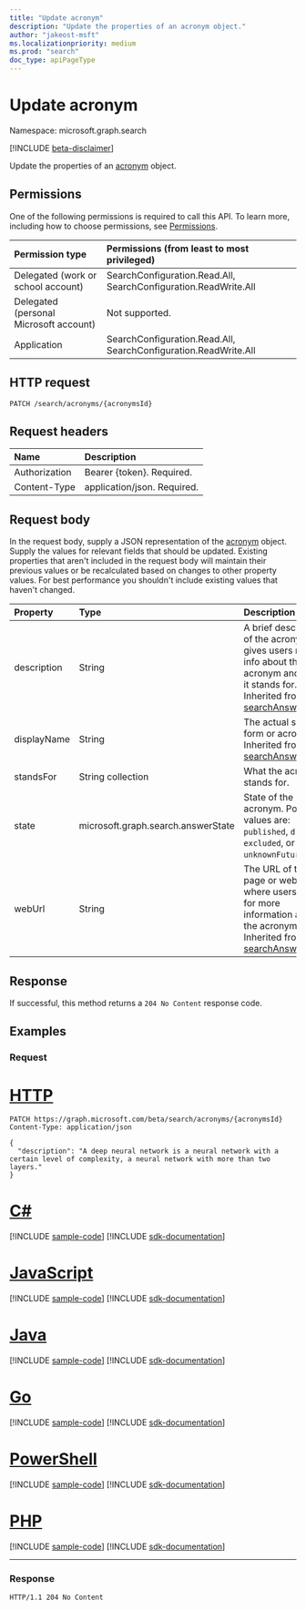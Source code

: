 ```yaml
---
title: "Update acronym"
description: "Update the properties of an acronym object."
author: "jakeost-msft"
ms.localizationpriority: medium
ms.prod: "search"
doc_type: apiPageType
---
```


# Update acronym
Namespace: microsoft.graph.search

[!INCLUDE [beta-disclaimer](../../includes/beta-disclaimer.md)]

Update the properties of an [acronym](../resources/search-acronym.md) object.

## Permissions
One of the following permissions is required to call this API. To learn more, including how to choose permissions, see [Permissions](/graph/permissions-reference).

|Permission type|Permissions (from least to most privileged)|
|:---|:---|
|Delegated (work or school account)| SearchConfiguration.Read.All, SearchConfiguration.ReadWrite.All |
|Delegated (personal Microsoft account)| Not supported. |
|Application| SearchConfiguration.Read.All, SearchConfiguration.ReadWrite.All |

## HTTP request

<!-- {
  "blockType": "ignored"
}
-->
``` http
PATCH /search/acronyms/{acronymsId}
```

## Request headers
|Name|Description|
|:---|:---|
|Authorization|Bearer {token}. Required.|
|Content-Type|application/json. Required.|

## Request body
In the request body, supply a JSON representation of the [acronym](../resources/search-acronym.md) object. Supply the values for relevant fields that should be updated. Existing properties that aren't included in the request body will maintain their previous values or be recalculated based on changes to other property values. For best performance you shouldn't include existing values that haven't changed.

|Property|Type|Description|
|:---|:---|:---|
|description|String|A brief description of the acronym that gives users more info about the acronym and what it stands for. Inherited from [searchAnswer](../resources/search-searchAnswer.md).|
|displayName|String|The actual short form or acronym. Inherited from [searchAnswer](../resources/search-searchAnswer.md).|
|standsFor|String collection|What the acronym stands for.|
|state|microsoft.graph.search.answerState|State of the acronym. Possible values are: `published`, `draft`, `excluded`, or `unknownFutureValue`.|
|webUrl|String|The URL of the page or website where users can go for more information about the acronym. Inherited from [searchAnswer](../resources/search-searchAnswer.md).|



## Response

If successful, this method returns a `204 No Content` response code.

## Examples

### Request

# [HTTP](#tab/http)
<!-- {
  "blockType": "request",
  "name": "update_acronym"
}
-->
``` http
PATCH https://graph.microsoft.com/beta/search/acronyms/{acronymsId}
Content-Type: application/json

{
  "description": "A deep neural network is a neural network with a certain level of complexity, a neural network with more than two layers."
}
```

# [C#](#tab/csharp)
[!INCLUDE [sample-code](../includes/snippets/csharp/update-acronym-csharp-snippets.md)]
[!INCLUDE [sdk-documentation](../includes/snippets/snippets-sdk-documentation-link.md)]

# [JavaScript](#tab/javascript)
[!INCLUDE [sample-code](../includes/snippets/javascript/update-acronym-javascript-snippets.md)]
[!INCLUDE [sdk-documentation](../includes/snippets/snippets-sdk-documentation-link.md)]

# [Java](#tab/java)
[!INCLUDE [sample-code](../includes/snippets/java/update-acronym-java-snippets.md)]
[!INCLUDE [sdk-documentation](../includes/snippets/snippets-sdk-documentation-link.md)]

# [Go](#tab/go)
[!INCLUDE [sample-code](../includes/snippets/go/update-acronym-go-snippets.md)]
[!INCLUDE [sdk-documentation](../includes/snippets/snippets-sdk-documentation-link.md)]

# [PowerShell](#tab/powershell)
[!INCLUDE [sample-code](../includes/snippets/powershell/update-acronym-powershell-snippets.md)]
[!INCLUDE [sdk-documentation](../includes/snippets/snippets-sdk-documentation-link.md)]

# [PHP](#tab/php)
[!INCLUDE [sample-code](../includes/snippets/php/update-acronym-php-snippets.md)]
[!INCLUDE [sdk-documentation](../includes/snippets/snippets-sdk-documentation-link.md)]

---


### Response
<!-- {
  "blockType": "response",
  "truncated": true
}
-->
``` http
HTTP/1.1 204 No Content
```

